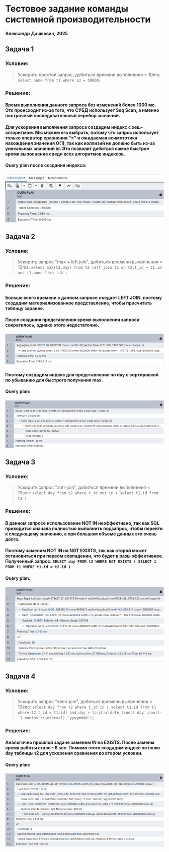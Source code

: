 # Тестовое задание команды системной производительности 
**Александр Дашкевич, 2025**

## Задача 1

### Условие: 
> Ускорить простой запроc, добиться времени выполнения < 10ms:
> ``` select name from t1 where id = 50000; ```

### Решение: 

#### Время выполнения данного запроса без изменений более 1000 мс. Это происходит из-за того, что СУБД использует Seq Scan, а именно построчный последовательный перебор значений.
#### Для ускорения выполнения запроса создадим индекс с хеш-алгоритмом. Мы можем его выбрать, потому что запрос использует только оператор сравнения "=" и ожидаемая асимптотика нахождения значения О(1), так как коллизий не должно быть из-за уникальных значений id. Это позволит добиться самое быстрое время выполнение среди всех алгоритмов индексов. 
#### Query plan после создания индекса:

![task1](1.png)

## Задача 2

### Условие:
> Ускорить запрос "max + left join", добиться времени выполнения < 10ms:
> ``` select max(t2.day) from t2 left join t1 on t2.t_id = t1.id and t1.name like 'a%'; ```

### Решение: 

#### Больше всего времени в данном запросе съедает LEFT JOIN, поэтому создадим материализованное представление, чтобы просчитать таблицу заранее.
#### После создания представления время выполнения запроса сократилось, однако этого недостаточно.

![task2](2.png)
#### Поэтому создадим индекс для представления по day с сортировкой по убыванию для быстрого получения max.
#### Query plan:

![task2](3.png)

## Задача 3

### Условие:
> Ускорить запрос "anti-join", добиться времени выполнения < 10sec:
> ``` select day from t2 where t_id not in ( select t1.id from t1 ); ```

### Решение:

#### В данном запросе использование NOT IN неэффективно, так как SQL приходится сначала полностью выполнить подзапрос, чтобы перейти к следующему значению, а при большом объеме данных это очень долго.
#### Поэтому заменим NOT IN на NOT EXISTS, так как второй может остановиться при первом совпадении, что будет в разы эффективнее. Полученный запрос: ``` SELECT day FROM t2 WHERE NOT EXISTS ( SELECT 1 FROM t1 WHERE t1.id = t2.id ) ```
#### Query plan:

![task3](4.png)

## Задача 4

### Условие:
> Ускорить запрос "semi-join", добиться времени выполнения < 10sec:
> ``` select day from t2 where t_id in ( select t1.id from t1 where t2.t_id = t1.id) and day > to_char(date_trunc('day',now()- '1 months'::interval),'yyyymmdd'); ```

### Решение:

#### Аналогично прошлой задаче заменим IN на EXISTS. После замены время работы стало ~6 sec. Помимо этого создадим индекс по полю day таблицы t2 для ускорения сравнения во втором условии.
#### Query plan:

![task4](5.png)
